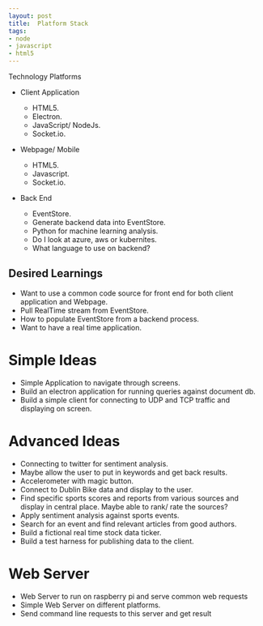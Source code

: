 ```yaml
---
layout: post
title:  Platform Stack
tags:
- node
- javascript
- html5
---
```


Technology Platforms

* Client Application
  * HTML5.
  * Electron.
  * JavaScript/ NodeJs.
  * Socket.io.

* Webpage/ Mobile
  * HTML5.
  * Javascript.
  * Socket.io.

* Back End
  * EventStore.
  * Generate backend data into EventStore.
  * Python for machine learning analysis.
  * Do I look at azure, aws or kubernites.
  * What language to use on backend?

## Desired Learnings

 * Want to use a common code source for front end for both client application and Webpage.
 * Pull RealTime stream from EventStore.
 * How to populate EventStore from a backend process.
 * Want to have a real time application.


# Simple Ideas
 * Simple Application to navigate through screens.
 * Build an electron application for running queries against document db.
 * Build a simple client for connecting to UDP and TCP traffic and displaying on screen.

# Advanced Ideas
 * Connecting to twitter for sentiment analysis.
 * Maybe allow the user to put in keywords and get back results.
 * Accelerometer with magic button.
 * Connect to Dublin Bike data and display to the user.
 * Find specific sports scores and reports from various sources and display in central place. Maybe able to rank/ rate the sources?
 * Apply sentiment analysis against sports events.
 * Search for an event and find relevant articles from good authors.
 * Build a fictional real time stock data ticker.
 * Build a test harness for publishing data to the client.

# Web Server
 * Web Server to run on raspberry pi and serve common web requests
 * Simple Web Server on different platforms.
 * Send command line requests to this server and get result
